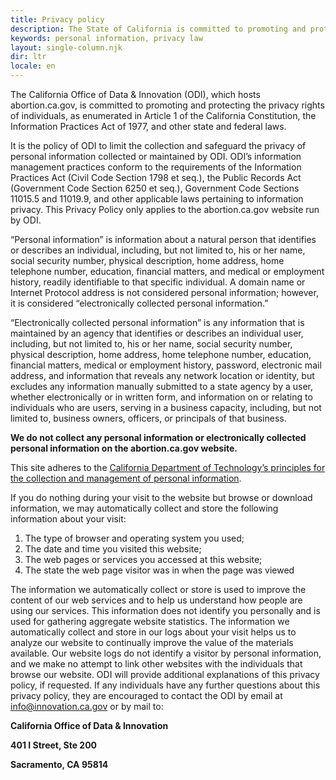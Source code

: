 ```yaml
---
title: Privacy policy
description: The State of California is committed to promoting and protecting the privacy rights of individuals.
keywords: personal information, privacy law
layout: single-column.njk
dir: ltr
locale: en
---
```


The California Office of Data & Innovation (ODI), which hosts abortion.ca.gov, is committed to promoting and protecting the privacy rights of individuals, as enumerated in Article 1 of the California Constitution, the Information Practices Act of 1977, and other state and federal laws.

It is the policy of ODI to limit the collection and safeguard the privacy of personal information collected or maintained by ODI. ODI’s information management practices conform to the requirements of the Information Practices Act (Civil Code Section 1798 et seq.), the Public Records Act (Government Code Section 6250 et seq.), Government Code Sections 11015.5 and 11019.9, and other applicable laws pertaining to information privacy. This Privacy Policy only applies to the abortion.ca.gov website run by ODI.

“Personal information” is information about a natural person that identifies or describes an individual, including, but not limited to, his or her name, social security number, physical description, home address, home telephone number, education, financial matters, and medical or employment history, readily identifiable to that specific individual. A domain name or Internet Protocol address is not considered personal information; however, it is considered “electronically collected personal information.”

“Electronically collected personal information” is any information that is maintained by an agency that identifies or describes an individual user, including, but not limited to, his or her name, social security number, physical description, home address, home telephone number, education, financial matters, medical or employment history, password, electronic mail address, and information that reveals any network location or identity, but excludes any information manually submitted to a state agency by a user, whether electronically or in written form, and information on or relating to individuals who are users, serving in a business capacity, including, but not limited to, business owners, officers, or principals of that business.

**We do not collect any personal information or electronically collected personal information on the abortion.ca.gov website.**

This site adheres to the [California Department of Technology’s principles for the collection and management of personal information](https://cdt.ca.gov/privacy-policy/).

If you do nothing during your visit to the website but browse or download information, we may automatically collect and store the following information about your visit:

1. The type of browser and operating system you used;
2. The date and time you visited this website;
3. The web pages or services you accessed at this website;
4. The state the web page visitor was in when the page was viewed

The information we automatically collect or store is used to improve the content of our web services and to help us understand how people are using our services. This information does not identify you personally and is used for gathering aggregate website statistics. The information we automatically collect and store in our logs about your visit helps us to analyze our website to continually improve the value of the materials available. Our website logs do not identify a visitor by personal information, and we make no attempt to link other websites with the individuals that browse our website.
ODI will provide additional explanations of this privacy policy, if requested. If any individuals have any further questions about this privacy policy, they are encouraged to contact the ODI by email at [info@innovation.ca.gov](mailto:info@innovation.ca.gov) or by mail to:

**California Office of Data & Innovation**

**401 I Street, Ste 200**

**Sacramento, CA 95814**
